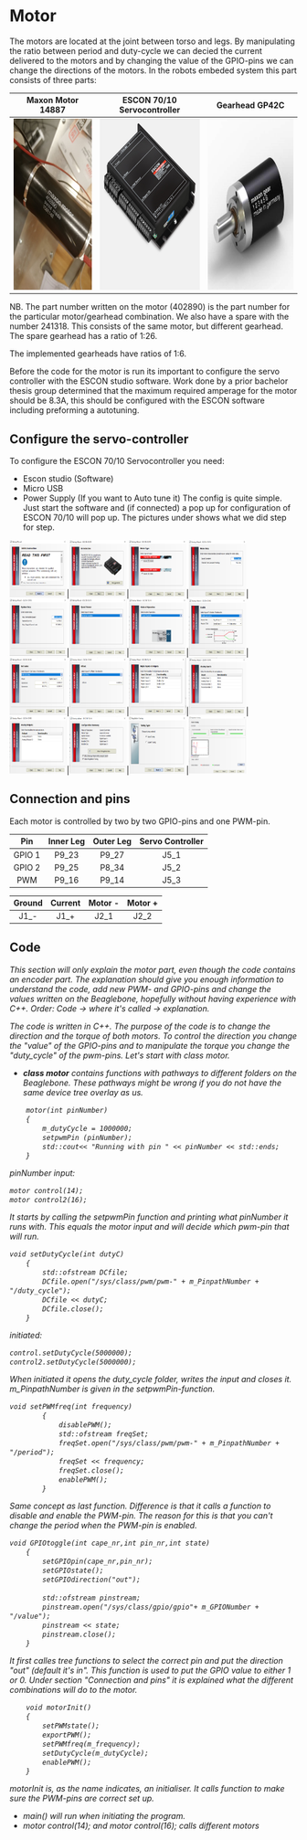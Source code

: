 
# Motor

The motors are located at the joint between torso and legs. By manipulating the ratio between period and duty-cycle we can decied the current delivered to the motors and by changing the value of the GPIO-pins we can change the directions of the motors. In the robots embeded system this part consists of three parts:

Maxon Motor 14887            |   ESCON 70/10 Servocontroller    |   Gearhead GP42C
:------------------------------------:|:-------------------------------------:|:-------------------------:
<img src="assets_motor/176682329_3791733154215068_5268941636711901361_n.jpg" width="300" height="300"/>  | <img src="assets_motor/ESCON_7010_Servocontroller.jpg" width="300" height="300"/>  | <img src="assets_motor/GP-42-C-42-Detail.jpg" width="300" height="300"/>

NB. The part number written on the motor (402890) is the part number for the particular motor/gearhead combination. We also have a spare with the number 241318. This consists of the same motor, but different gearhead. The spare gearhead has a ratio of 1:26.

The implemented gearheads have ratios of 1:6. 

Before the code for the motor is run its important to configure the servo controller with the ESCON studio software. Work done by a prior bachelor thesis group determined that the maximum required amperage for the motor should be 8.3A, this should be configured with the ESCON software including preforming a autotuning.

## Configure the servo-controller
To configure the ESCON 70/10 Servocontroller you need:
* Escon studio (Software)
* Micro USB
* Power Supply (If you want to Auto tune it)
The config is quite simple. Just start the software and (if connected) a pop up for configuration of ESCON 70/10 will pop up. The pictures under shows what we did step for step.

<img src="assets_motor/Escon_studio_01.PNG" width="100" height="100"/>|<img src="assets_motor/Escon_studio_02.PNG" width="100" height="100"/>|<img src="assets_motor/Escon_studio_03.PNG" width="100" height="100"/>|<img src="assets_motor/Escon_studio_04.PNG" width="100" height="100"/>|<img src="assets_motor/Escon_studio_05.PNG" width="100" height="100"/>|<img src="assets_motor/Escon_studio_06.PNG" width="100" height="100"/>|<img src="assets_motor/Escon_studio_07.PNG" width="100" height="100"/>|<img src="assets_motor/Escon_studio_08.PNG" width="100" height="100"/>|<img src="assets_motor/Escon_studio_09.PNG" width="100" height="100"/>|<img src="assets_motor/Escon_studio_10.PNG" width="100" height="100"/>|<img src="assets_motor/Escon_studio_11.PNG" width="100" height="100"/>|<img src="assets_motor/Escon_studio_12.PNG" width="100" height="100"/>|<img src="assets_motor/Escon_studio_13.PNG" width="100" height="100"/>|<img src="assets_motor/Escon_studio_14.PNG" width="100" height="100"/>|<img src="assets_motor/Escon_studio_15.PNG" width="100" height="100"/>|<img src="assets_motor/Escon_studio_16.PNG" width="100" height="100"/>

## Connection and pins
Each motor is controlled by two by two GPIO-pins and one PWM-pin.

Pin     |   Inner Leg     | Outer Leg |  Servo Controller
:------------------------------------:|:-------------------------------------:|:-------------------------:|:--------:
GPIO 1  |   P9_23           |  P9_27 |J5_1
GPIO 2  |   P9_25           |  P8_34 |J5_2
PWM     |   P9_16           |  P9_14 |J5_3

Ground  |   Current     |   Motor - |   Motor   +
:---------:|:------:|:-----:|:------:
J1_-    |   J1_+    |   J2_1    |   J2_2
## Code
<i>This section will only explain the motor part, even though the code contains an encoder part. The explanation should give you enough information to understand the code, add new PWM- and GPIO-pins and change the values written on the Beaglebone, hopefully without having experience with C++. Order: Code -> where it's called -> explanation.

The code is written in C++. The purpose of the code is to change the direction and the torque of both motors. To control the direction you change the "value" of the GPIO-pins and to manipulate the torque you change the "duty_cycle" of the pwm-pins. Let's start with class motor.

* <b>class motor</b> contains functions with pathways to different folders on the Beaglebone. These pathways might be wrong if you do not have the same device tree overlay as us. 

```
    motor(int pinNumber)
    {
        m_dutyCycle = 1000000;
        setpwmPin (pinNumber);
        std::cout<< "Running with pin " << pinNumber << std::ends;
    }
```
pinNumber input:
```
motor control(14);
motor control2(16);
```
It starts by calling the setpwmPin function and printing what pinNumber it runs with. This equals the motor input and will decide which pwm-pin that will run.

```
void setDutyCycle(int dutyC)
    {
        std::ofstream DCfile;
        DCfile.open("/sys/class/pwm/pwm-" + m_PinpathNumber + "/duty_cycle");
        DCfile << dutyC;
        DCfile.close();
    }
```
initiated:
```
control.setDutyCycle(5000000);
control2.setDutyCycle(5000000);
```
When initiated it opens the duty_cycle folder, writes the input and closes it. m_PinpathNumber is given in the setpwmPin-function.

```
void setPWMfreq(int frequency)
        {
            disablePWM();
            std::ofstream freqSet;
            freqSet.open("/sys/class/pwm/pwm-" + m_PinpathNumber + "/period");
            freqSet << frequency;
            freqSet.close();
            enablePWM();
        }
```
Same concept as last function. Difference is that it calls a function to disable and enable the PWM-pin. The reason for this is that you can't change the period when the PWM-pin is enabled.

```
void GPIOtoggle(int cape_nr,int pin_nr,int state)
    {   
        setGPIOpin(cape_nr,pin_nr);
        setGPIOstate();
        setGPIOdirection("out");

        std::ofstream pinstream;
        pinstream.open("/sys/class/gpio/gpio"+ m_GPIONumber + "/value");
        pinstream << state;
        pinstream.close();
    }
```
It first calles tree functions to select the correct pin and put the direction "out" (default it's in". This function is used to put the GPIO value to either 1 or 0. Under section <i>"Connection and pins"</i> it is explained what the different combinations will do to the motor. 


```
    void motorInit()
    {   
        setPWMstate();
        exportPWM();
        setPWMfreq(m_frequency);
        setDutyCycle(m_dutyCycle);
        enablePWM();  
    }
```

motorInit is, as the name indicates, an initialiser. It calls function to make sure the PWM-pins are correct set up.





* main() will run when initiating the program.
* motor control(14); and motor control(16); calls different motors

